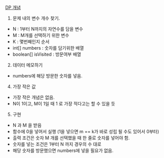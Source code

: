 <a href="https://hongjw1938.tistory.com/47">DP 개념</a>

1. 문제 내의 변수 개수 찾기.
- N : 1부터 N까지의 자연수를 담을 변수
- M : M개를 선택하기 위한 변수
- K : 몇번째인지 순서
- int[] numbers : 숫자를 담기위한 배열
- boolean[] isVisited : 방문여부 배열

2. 데이터 메모하기
- numbers에 해당 방문한 숫자를 넣음.

4. 가장 작은 값
- 가장 작은 개념은 없음.
- N이 1이고, M이 1일 때 1 로 가장 적다고는 할 수 있을 듯

5. 구현
- N 과 M 을 받음
- 함수에 0을 넣어서 실행 (1을 넣으면 m == k가 바로 성립 될 수도 있어서 0부터)
- 출력 조건은 숫자 M 개를 선택했을 때 한 줄로 숫자를 넣어야 함.
- 숫자를 넣는 조건은 1부터 N 까지 경우의 수 대로
- 해당 숫자를 방문했으면 numbers에 넣을 필요가 없음.